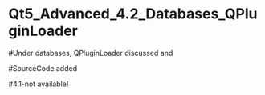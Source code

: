 # Qt5_Advanced_4.2_Databases_QPluginLoader

#Under databases, QPluginLoader discussed and 

#SourceCode added

#4.1-not available!
